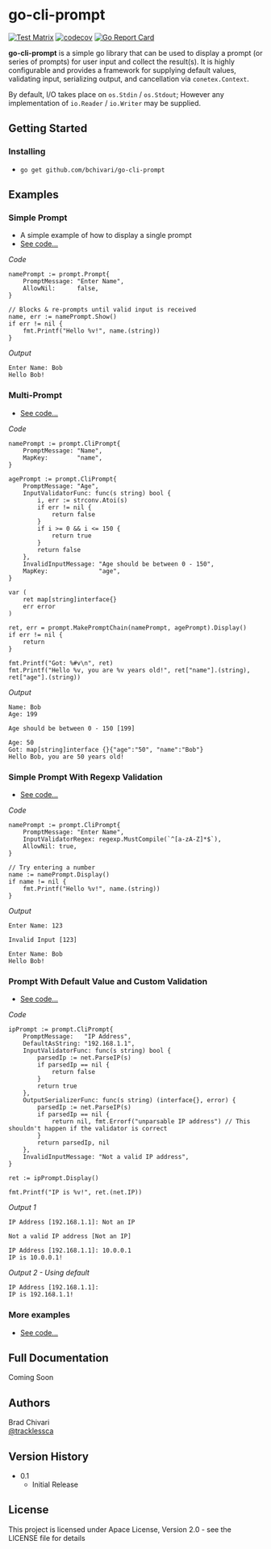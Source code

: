 # go-cli-prompt
[![Test Matrix](https://github.com/bchivari/go-cli-prompt/actions/workflows/test-matrix.yml/badge.svg)](https://github.com/bchivari/go-cli-prompt/actions/workflows/test-matrix.yml)
[![codecov](https://codecov.io/gh/bchivari/go-cli-prompt/branch/master/graph/badge.svg?token=U63OAKQlqg)](https://codecov.io/gh/bchivari/go-cli-prompt)
[![Go Report Card](https://goreportcard.com/badge/github.com/bchivari/go-cli-prompt)](https://goreportcard.com/report/github.com/bchivari/go-cli-prompt)

[comment]: <> ([![Go Reference]&#40;https://pkg.go.dev/badge/golang.org/x/example.svg&#41;]&#40;https://pkg.go.dev/golang.org/x/example&#41;)

**go-cli-prompt** is a simple go library that can be used to display a prompt (or series of prompts) for user
input and collect the result(s). It is highly configurable and provides a framework for supplying default values,
validating input, serializing output, and cancellation via `conetex.Context`.

By default, I/O takes place on `os.Stdin` / `os.Stdout`; However any implementation of `io.Reader` / `io.Writer` may be
supplied. 

## Getting Started

### Installing

* `go get github.com/bchivari/go-cli-prompt`

## Examples

### Simple Prompt

* A simple example of how to display a single prompt
* [See code...](https://github.com/bchivari/go-cli-prompt/blob/master/examples/simple/sayhello.go)

*Code*
```golang
namePrompt := prompt.Prompt{
    PromptMessage: "Enter Name",
    AllowNil:      false,
}

// Blocks & re-prompts until valid input is received
name, err := namePrompt.Show()
if err != nil {
    fmt.Printf("Hello %v!", name.(string))
}
```

*Output*
```
Enter Name: Bob
Hello Bob!
```
### Multi-Prompt

* [See code...](https://github.com/bchivari/go-cli-prompt/blob/master/examples/chain/twoQuestionChain.go)

*Code*
```golang
namePrompt := prompt.CliPrompt{
    PromptMessage: "Name",
    MapKey:        "name",
}

agePrompt := prompt.CliPrompt{
    PromptMessage: "Age",
    InputValidatorFunc: func(s string) bool {
        i, err := strconv.Atoi(s)
        if err != nil {
            return false
        }
        if i >= 0 && i <= 150 {
            return true
        }
        return false
    },
    InvalidInputMessage: "Age should be between 0 - 150",
    MapKey:              "age",
}

var (
    ret map[string]interface{}
    err error
)

ret, err = prompt.MakePromptChain(namePrompt, agePrompt).Display()
if err != nil {
    return
}

fmt.Printf("Got: %#v\n", ret)
fmt.Printf("Hello %v, you are %v years old!", ret["name"].(string), ret["age"].(string))
```

*Output*
```
Name: Bob
Age: 199

Age should be between 0 - 150 [199]

Age: 50
Got: map[string]interface {}{"age":"50", "name":"Bob"}
Hello Bob, you are 50 years old!

```

### Simple Prompt With Regexp Validation

* [See code...](https://github.com/bchivari/go-cli-prompt/blob/master/examples/simpleValidationRegex/sayhelloValidateWithRegex.go)

*Code*
```golang
namePrompt := prompt.CliPrompt{
    PromptMessage: "Enter Name",
    InputValidatorRegex: regexp.MustCompile(`^[a-zA-Z]*$`),
    AllowNil: true,
}

// Try entering a number
name := namePrompt.Display()
if name != nil {
    fmt.Printf("Hello %v!", name.(string))
}
```

*Output*
```
Enter Name: 123

Invalid Input [123]

Enter Name: Bob
Hello Bob!
```

### Prompt With Default Value and Custom Validation

* [See code...](https://github.com/bchivari/go-cli-prompt/blob/master/examples/simpleValidationFunc/sayhelloValidateWithFunc.go)

*Code*
```golang
ipPrompt := prompt.CliPrompt{
    PromptMessage:   "IP Address",
    DefaultAsString: "192.168.1.1",
    InputValidatorFunc: func(s string) bool {
        parsedIp := net.ParseIP(s)
        if parsedIp == nil {
            return false
        }
        return true
    },
    OutputSerializerFunc: func(s string) (interface{}, error) {
        parsedIp := net.ParseIP(s)
        if parsedIp == nil {
            return nil, fmt.Errorf("unparsable IP address") // This shouldn't happen if the validator is correct
        }
        return parsedIp, nil
    },
    InvalidInputMessage: "Not a valid IP address",
}

ret := ipPrompt.Display()

fmt.Printf("IP is %v!", ret.(net.IP))
```

*Output 1*
```
IP Address [192.168.1.1]: Not an IP

Not a valid IP address [Not an IP]

IP Address [192.168.1.1]: 10.0.0.1
IP is 10.0.0.1!
```

*Output 2 - Using default*
```
IP Address [192.168.1.1]: 
IP is 192.168.1.1!
```

### More examples
* [See code...](https://github.com/bchivari/go-cli-prompt/tree/master/examples)

## Full Documentation
Coming Soon

[comment]: <> ([![Go Reference]&#40;https://pkg.go.dev/badge/golang.org/x/example.svg&#41;]&#40;https://pkg.go.dev/golang.org/x/example&#41;)


## Authors

Brad Chivari  
[@tracklessca](https://twitter.com/tracklessca)

## Version History

* 0.1
    * Initial Release

## License

This project is licensed under Apace License, Version 2.0 - see the LICENSE file for details